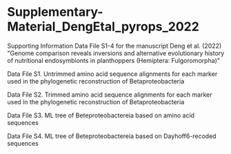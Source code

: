 # Supplementary-Material_DengEtal_pyrops_2022
Supporting Information Data File S1-4 for the manuscript Deng et al. (2022) "Genome comparison reveals inversions and alternative evolutionary history of nutritional endosymbionts in planthoppers (Hemiptera: Fulgoromorpha)"

Data File S1. Untrimmed amino acid sequence alignments for each marker used in the phylogenetic reconstruction of Betaproteobacteria

Data File S2. Trimmed amino acid sequence alignments for each marker used in the phylogenetic reconstruction of Betaproteobacteria

Data File S3. ML tree of Beteproteobactereia based on amino acid sequences

Data File S4. ML tree of Beteproteobactereia based on Dayhoff6-recoded sequences
